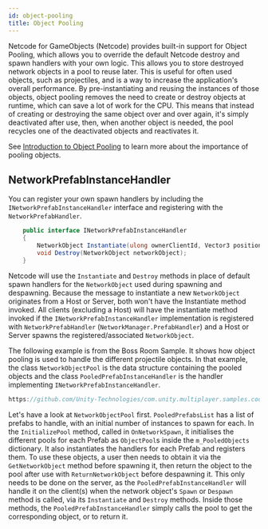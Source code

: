 ```yaml
---
id: object-pooling
title: Object Pooling
---
```


Netcode for GameObjects (Netcode) provides built-in support for Object Pooling, which allows you to override the default Netcode destroy and spawn handlers with your own logic.  This allows you to store destroyed network objects in a pool to reuse later. This is useful for often used objects, such as projectiles, and is a way to increase the application's overall performance. By pre-instantiating and reusing the instances of those objects, object pooling removes the need to create or destroy objects at runtime, which can save a lot of work for the CPU. This means that instead of creating or destroying the same object over and over again, it's simply deactivated after use, then, when another object is needed, the pool recycles one of the deactivated objects and reactivates it.

See [Introduction to Object Pooling](https://learn.unity.com/tutorial/introduction-to-object-pooling) to learn more about the importance of pooling objects.

## NetworkPrefabInstanceHandler

You can register your own spawn handlers by including the `INetworkPrefabInstanceHandler` interface and registering with the `NetworkPrefabHandler`.  
```csharp
    public interface INetworkPrefabInstanceHandler
    {
        NetworkObject Instantiate(ulong ownerClientId, Vector3 position, Quaternion rotation);
        void Destroy(NetworkObject networkObject);
    }
```
Netcode will use the `Instantiate` and `Destroy` methods in place of default spawn handlers for the `NetworkObject` used during spawning and despawning.  Because the message to instantiate a new `NetworkObject` originates from a Host or Server, both won't have the Instantiate method invoked. All clients (excluding a Host) will have the instantiate method invoked if the `INetworkPrefabInstanceHandler` implementation is  registered with `NetworkPrefabHandler` (`NetworkManager.PrefabHandler`) and a Host or Server spawns the registered/associated `NetworkObject`.

The following example is from the Boss Room Sample. It shows how object pooling is used to handle the different projectile objects. In that example, the class `NetworkObjectPool` is the data structure containing the pooled objects and the class `PooledPrefabInstanceHandler` is the handler implementing `INetworkPrefabInstanceHandler`.

```csharp reference
https://github.com/Unity-Technologies/com.unity.multiplayer.samples.coop/blob/main/Assets/Scripts/Infrastructure/NetworkObjectPool.cs
```

Let's have a look at `NetworkObjectPool` first. `PooledPrefabsList` has a list of prefabs to handle, with an initial number of instances to spawn for each. In the `InitializePool` method, called in `OnNetworkSpawn`, it initialises the different pools for each Prefab as `ObjectPool`s inside the `m_PooledObjects` dictionary. It also instantiates the handlers for each Prefab and registers them. To use these objects, a user then needs to obtain it via the `GetNetworkObject` method before spawning it, then return the object to the pool after use with `ReturnNetworkObject` before despawning it. This only needs to be done on the server, as the `PooledPrefabInstanceHandler` will handle it on the client(s) when the network object's `Spawn` or `Despawn` method is called, via its `Instantiate` and `Destroy` methods. Inside those methods, the `PooledPrefabInstanceHandler` simply calls the pool to get the corresponding object, or to return it. 
